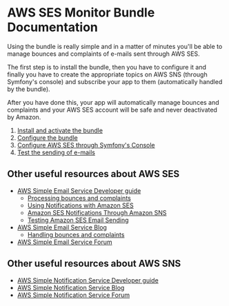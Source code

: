 AWS SES Monitor Bundle Documentation
====================================

Using the bundle is really simple and in a matter of minutes you'll be able to manage bounces and complaints of e-mails sent through AWS SES.

The first step is to install the bundle, then you have to configure it and finally you have to create the appropriate topics on AWS SNS (through Symfony's console) and subscribe your app to them (automatically handled by the bundle).

After you have done this, your app will automatically manage bounces and complaints and your AWS SES account will be safe and never deactivated by Amazon.

1. [Install and activate the bundle](Installation.md)
2. [Configure the bundle](Configuration.md)
3. [Configure AWS SES through Symfony's Console](Integration.md)
4. [Test the sending of e-mails](Test.md)

Other useful resources about AWS SES
------------------------------------

* [AWS Simple Email Service Developer guide](http://docs.aws.amazon.com/ses/latest/DeveloperGuide/Welcome.html)
    * [Processing bounces and complaints](http://docs.aws.amazon.com/ses/latest/DeveloperGuide/best-practices-bounces-complaints.html)
    * [Using Notifications with Amazon SES](http://docs.aws.amazon.com/ses/latest/DeveloperGuide/notifications.html)
    * [Amazon SES Notifications Through Amazon SNS](http://docs.aws.amazon.com/ses/latest/DeveloperGuide/notifications-via-sns.html)
    * [Testing Amazon SES Email Sending](http://docs.aws.amazon.com/ses/latest/DeveloperGuide/mailbox-simulator.html)
* [AWS Simple Email Service Blog](http://sesblog.amazon.com/)
    * [Handling bounces and complaints](http://sesblog.amazon.com/post/TxJE1JNZ6T9JXK/-Handling-span-class-matches-Bounces-span-and-Complaints.pdf)
* [AWS Simple Email Service Forum](https://forums.aws.amazon.com/forum.jspa?forumID=90)

Other useful resources about AWS SNS
------------------------------------

* [AWS Simple Notification Service Developer guide](http://docs.aws.amazon.com/sns/latest/dg/welcome.html)
* [AWS Simple Notification Service Blog](https://aws.amazon.com/it/blogs/aws/category/amazon-sns/)
* [AWS Simple Notification Service Forum](https://forums.aws.amazon.com/forum.jspa?forumID=72)
